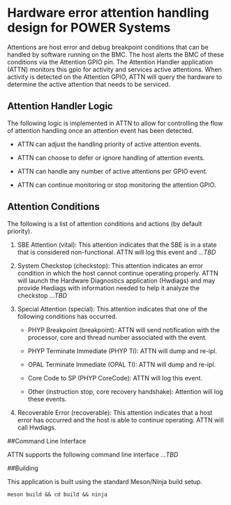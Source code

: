 # Hardware error attention handling design for POWER Systems

Attentions are host error and debug breakpoint conditions that can be handled
by software running on the BMC. The host alerts the BMC of these conditions
via the Attention GPIO pin. The Attention Handler application (ATTN) monitors
this gpio for activity and services active attentions. When activity is
detected on the Attention GPIO, ATTN will query the hardware to determine the
active attention that needs to be serviced.

## Attention Handler Logic
The following logic is implemented in ATTN to allow for controlling the flow
of attention handling once an attention event has been detected.

- ATTN can adjust the handling priority of active attention events.

- ATTN can choose to defer or ignore handling of attention events.

- ATTN can handle any number of active attentions per GPIO event.

- ATTN can continue monitoring or stop monitoring the attention GPIO.

## Attention Conditions
The following is a list of attention conditions and actions (by default priority).

1. SBE Attention (vital): This attention indicates that the SBE is in a state
that is considered non-functional. ATTN will log this event and *...TBD*

2. System Checkstop (checkstop): This attention indicates an error condition
in which the host cannot continue operating properly. ATTN will launch the
Hardware Diagnostics application (Hwdiags) and may provide Hwdiags with
information needed to help it analyze the checkstop *...TBD*

3. Special Attention (special): This attention indicates that one of the
following conditions has occurred.

    - PHYP Breakpoint (breakpoint): ATTN will send notification with the
    processor, core and thread number associated with the event.

    - PHYP Terminate Immediate (PHYP TI): ATTN will dump and re-ipl.

    - OPAL Terminate Immediate (OPAL TI): ATTN will dump and re-ipl.

    - Core Code to SP (PHYP CoreCode): ATTN will log this event.

    - Other (instruction stop, core recovery handshake): Attention will log
    these events.

4. Recoverable Error (recoverable): This attention indicates that a host error
has occurred and the host is able to continue operating. ATTN will call
Hwdiags.

##Command Line Interface

ATTN supports the following command line interface *...TBD*

##Building

This application is built using the standard Meson/Ninja build setup.

    meson build && cd build && ninja